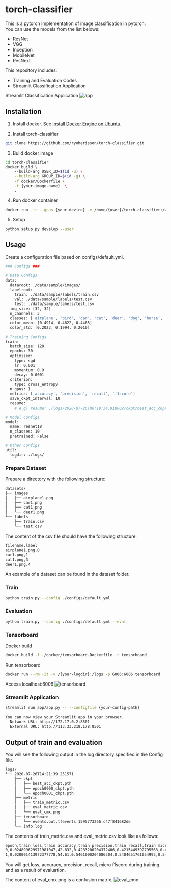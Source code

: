# torch-classifier
This is a pytorch implementation of image classification in pytorch.  
You can use the models from the list belows:
- ResNet
- VGG
- Inception
- MobileNet
- ResNext

This repository includes:
- Training and Evaluation Codes
- Streamlit Classification Application

Streamlit Classification Application
![app](docs/images/app.png)

## Installation
1. Install docker. See [Install Docker Engine on Ubuntu](https://docs.docker.com/engine/install/ubuntu/).

2. Install torch-classifier
```bash
git clone https://github.com/ryoherisson/torch-classifier.git
```

3. Build docker image
```bash
cd torch-classifier
docker build \ 
    --build-arg USER_ID=$(id -u) \
    --build-arg GROUP_ID=$(id -g) \
    -f docker/Dockerfile \
    -t {your-image-name}  \
    .
```

4. Run docker container
```bash
docker run -it --gpus {your-device} -v /home/{user}/torch-classifier:/workspace -p 8501:8501 --name {container-name} {your-image-name}
```

5. Setup
```bash
python setup.py develop --user
```

## Usage
Create a configuration file based on configs/default.yml.
```bash
### Configs ###

# Data Configs
data:
  dataroot: ./data/sample/images/
  labelroot: 
    train: ./data/sample/labels/train.csv
    val: ./data/sample/labels/test.csv
    test: ./data/sample/labels/test.csv
  img_size: [32, 32]
  n_channels: 3
  classes: ['airplane', 'bird', 'car', 'cat', 'deer', 'dog', 'horse', 'monkey', 'ship', 'truck']
  color_mean: [0.4914, 0.4822, 0.4465]
  color_std: [0.2023, 0.1994, 0.2010]

# Training Configs
train:
  batch_size: 128
  epochs: 30
  optimizer:
    type: sgd
    lr: 0.001
    momentum: 0.9
    decay: 0.0001
  criterion:
    type: cross_entropy
  n_gpus: 1
  metrics: ['accuracy', 'precision', 'recall', 'f1score']
  save_ckpt_interval: 10
  resume:
    # e.g) resume: ./logs/2020-07-26T00:19:34.918002/ckpt/best_acc_ckpt.pth if resume. Blank if not resume

# Model Configs
model:
  name: resnet18
  n_classes: 10
  pretrained: False

# Other Configs
util:
  logdir: ./logs/
```

### Prepare Dataset
Prepare a directory with the following structure:
```bash
datasets/
├── images
│   ├── airplane1.png
│   ├── car1.png
│   ├── cat1.png
│   └── deer1.png
└── labels
    ├── train.csv
    └── test.csv
```

The content of the csv file should have the following structure.
```bash
filename,label
airplane1.png,0
car1.png,1
cat1.png,3
deer1.png,4
```

An example of a dataset can be found in the dataset folder.

### Train
```bash
python train.py --config ./configs/default.yml
```

### Evaluation
```bash
python train.py --config ./configs/default.yml --eval
```

### Tensorboard
Docker build
```bash
docker build -f ./docker/tensorboard.Dockerfile -t tensorboard .
```
Run tensorboard
```bash
docker run --rm -it -v /{your-logdir}:/logs -p 6006:6006 tensorboard
```
Access localhost:6006
![tensorboard](docs/images/tensorboard.png)

### Streamlit Application
```bash
streamlit run app/app.py -- --configfile {your-config-path}

You can now view your Streamlit app in your browser.
  Network URL: http://172.17.0.2:8501
  External URL: http://113.33.218.178:8501
```

## Output of train and evaluation
You will see the following output in the log directory specified in the Config file.
```bash
logs/
└── 2020-07-26T14:21:39.251571
    ├── ckpt
    │   ├── best_acc_ckpt.pth
    │   ├── epoch0000_ckpt.pth
    │   └── epoch0001_ckpt.pth
    ├── metric
    │   ├── train_metric.csv
    │   ├── eval_metric.csv
    │   └── eval_cmx.png
    ├── tensorboard
    │   └── events.out.tfevents.1595773266.c47f841682de
    └── info.log
```

The contents of train_metric.csv and eval_metric.csv look like as follows:
```bash
epoch,train loss,train accuracy,train precision,train recall,train micro f1score
0,0.024899629971981047,42.832,0.4283200204372406,0.4215449392795563,0.42248743772506714
1,0.020001413972377778,54.61,0.5461000204086304,0.5404651761054993,0.5422631502151489
```
You will get loss, accuracy, precision, recall, micro f1score during training and as a result of evaluation.

The content of eval_cmx.png is a confusion matrix.
![eval_cmx](docs/images/eval_cmx.png)